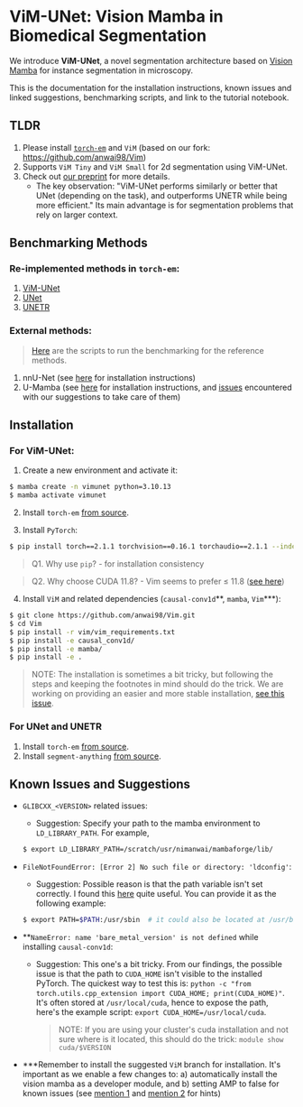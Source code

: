 # ViM-UNet: Vision Mamba in Biomedical Segmentation

We introduce **ViM-UNet**, a novel segmentation architecture based on [Vision Mamba](https://github.com/hustvl/Vim) for instance segmentation in microscopy.

This is the documentation for the installation instructions, known issues and linked suggestions, benchmarking scripts, and link to the tutorial notebook.

## TLDR
1. Please install [`torch-em`](https://github.com/constantinpape/torch-em) and `ViM` (based on our fork: https://github.com/anwai98/Vim)
2. Supports `ViM Tiny` and `ViM Small` for 2d segmentation using ViM-UNet.
3. Check out [our preprint](https://arxiv.org/abs/2404.07705) for more details.
    - The key observation: "ViM-UNet performs similarly or better that UNet (depending on the task), and outperforms UNETR while being more efficient." Its main advantage is for segmentation problems that rely on larger context.

## Benchmarking Methods

### Re-implemented methods in `torch-em`:
1. [ViM-UNet](https://github.com/constantinpape/torch-em/blob/main/torch_em/model/vim.py)
2. [UNet](https://github.com/constantinpape/torch-em/blob/main/torch_em/model/unet.py)
3. [UNETR](https://github.com/constantinpape/torch-em/blob/main/torch_em/model/unetr.py)

### External methods:

> [Here](https://github.com/anwai98/vimunet-benchmarking) are the scripts to run the benchmarking for the reference methods.

1. nnU-Net (see [here](https://github.com/MIC-DKFZ/nnUNet) for installation instructions)
2. U-Mamba (see [here](https://github.com/bowang-lab/U-Mamba#installation) for installation instructions, and [issues]() encountered with our suggestions to take care of them)

## Installation

### For ViM-UNet:
1. Create a new environment and activate it:
```bash
$ mamba create -n vimunet python=3.10.13
$ mamba activate vimunet
```
2. Install `torch-em` [from source](https://github.com/constantinpape/torch-em#from-source).

3. Install `PyTorch`:
```bash
$ pip install torch==2.1.1 torchvision==0.16.1 torchaudio==2.1.1 --index-url https://download.pytorch.org/whl/cu118
```
> Q1. Why use `pip`? - for installation consistency

> Q2. Why choose CUDA 11.8? - Vim seems to prefer $\le$ 11.8 ([see here](https://github.com/hustvl/Vim/issues/51))

4. Install `ViM` and related dependencies (`causal-conv1d`\**, `mamba`, `Vim`\***):
```bash
$ git clone https://github.com/anwai98/Vim.git
$ cd Vim
$ pip install -r vim/vim_requirements.txt
$ pip install -e causal_conv1d/
$ pip install -e mamba/
$ pip install -e .
```

> NOTE: The installation is sometimes a bit tricky, but following the steps and keeping the footnotes in mind should do the trick.
> We are working on providing an easier and more stable installation, [see this issue](https://github.com/constantinpape/torch-em/issues/237).

### For UNet and UNETR

1. Install `torch-em` [from source](https://github.com/constantinpape/torch-em#from-source).
2. Install `segment-anything` [from source](https://github.com/facebookresearch/segment-anything#installation).


## Known Issues and Suggestions
- `GLIBCXX_<VERSION>` related issues:
    - Suggestion: Specify your path to the mamba environment to `LD_LIBRARY_PATH`. For example,
    ```bash
    $ export LD_LIBRARY_PATH=/scratch/usr/nimanwai/mambaforge/lib/
    ```

- `FileNotFoundError: [Error 2] No such file or directory: 'ldconfig'`:
    - Suggestion: Possible reason is that the path variable isn't set correctly. I found this [here](https://unix.stackexchange.com/questions/160019/dpkg-cannot-find-ldconfig-start-stop-daemon-in-the-path-variable) quite useful. You can provide it as the following example:
    ```bash
    $ export PATH=$PATH:/usr/sbin  # it could also be located at /usr/bin, etc. please check your system configurations for this.
    ```

- **`NameError: name 'bare_metal_version' is not defined` while installing `causal-conv1d`:
    - Suggestion: This one's a bit tricky. From our findings, the possible issue is that the path to `CUDA_HOME` isn't visible to the installed PyTorch. The quickest way to test this is: `python -c "from torch.utils.cpp_extension import CUDA_HOME; print(CUDA_HOME)"`. It's often stored at `/usr/local/cuda`, hence to expose the path, here's the example script: `export CUDA_HOME=/usr/local/cuda`.
        > NOTE: If you are using your cluster's cuda installation and not sure where is it located, this should do the trick: `module show cuda/$VERSION`

- ***Remember to install the suggested `ViM` branch for installation. It's important as we enable a few changes to: a) automatically install the vision mamba as a developer module, and b) setting AMP to false for known issues (see [mention 1](https://github.com/hustvl/Vim/issues/30) and [mention 2](https://github.com/bowang-lab/U-Mamba/issues/8) for hints)
